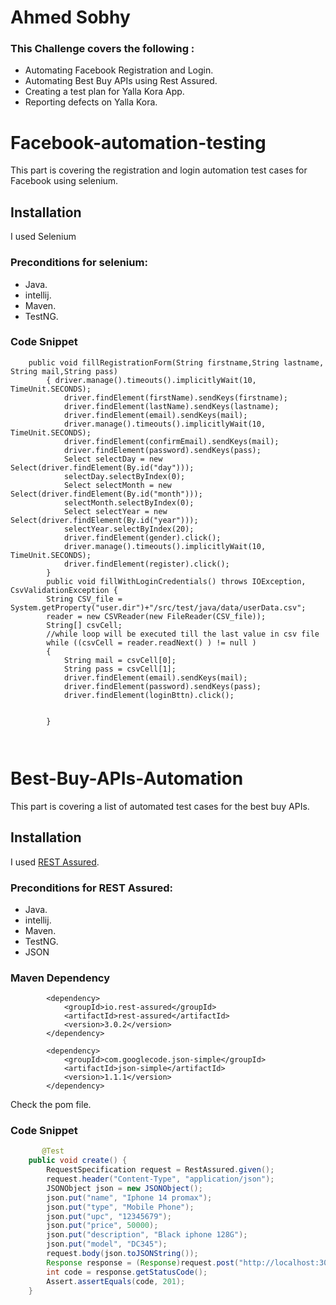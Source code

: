# Ahmed Sobhy
### This Challenge covers the following :
* Automating Facebook Registration and Login.
* Automating Best Buy APIs using Rest Assured.
* Creating a test plan for Yalla Kora App.
* Reporting defects on Yalla Kora.

# Facebook-automation-testing

This part is covering the registration and login automation test cases for Facebook using selenium.

## Installation
I used Selenium
### Preconditions for selenium: 
* Java.
* intellij.
* Maven.
* TestNG.


### Code Snippet

```
    public void fillRegistrationForm(String firstname,String lastname, String mail,String pass)
        { driver.manage().timeouts().implicitlyWait(10, TimeUnit.SECONDS);
            driver.findElement(firstName).sendKeys(firstname);
            driver.findElement(lastName).sendKeys(lastname);
            driver.findElement(email).sendKeys(mail);
            driver.manage().timeouts().implicitlyWait(10, TimeUnit.SECONDS);
            driver.findElement(confirmEmail).sendKeys(mail);
            driver.findElement(password).sendKeys(pass);
            Select selectDay = new Select(driver.findElement(By.id("day")));
            selectDay.selectByIndex(0);
            Select selectMonth = new Select(driver.findElement(By.id("month")));
            selectMonth.selectByIndex(0);
            Select selectYear = new Select(driver.findElement(By.id("year")));
            selectYear.selectByIndex(20);
            driver.findElement(gender).click();
            driver.manage().timeouts().implicitlyWait(10, TimeUnit.SECONDS);
            driver.findElement(register).click();
        }
        public void fillWithLoginCredentials() throws IOException, CsvValidationException {
        String CSV_file = System.getProperty("user.dir")+"/src/test/java/data/userData.csv";
        reader = new CSVReader(new FileReader(CSV_file));
        String[] csvCell;
        //while loop will be executed till the last value in csv file
        while ((csvCell = reader.readNext() ) != null )
        {
            String mail = csvCell[0];
            String pass = csvCell[1];
            driver.findElement(email).sendKeys(mail);
            driver.findElement(password).sendKeys(pass);
            driver.findElement(loginBttn).click();


        }
        
        
```

# Best-Buy-APIs-Automation

This part is covering a list of automated test cases for the best buy APIs.

## Installation
I used [REST Assured](http://rest-assured.io/).
### Preconditions for REST Assured: 
* Java.
* intellij.
* Maven.
* TestNG.
* JSON

### Maven Dependency
```
        <dependency>
            <groupId>io.rest-assured</groupId>
            <artifactId>rest-assured</artifactId>
            <version>3.0.2</version>
        </dependency>

        <dependency>
            <groupId>com.googlecode.json-simple</groupId>
            <artifactId>json-simple</artifactId>
            <version>1.1.1</version>
        </dependency>
```
Check the pom file.

### Code Snippet

```Java
       @Test
    public void create() {
        RequestSpecification request = RestAssured.given();
        request.header("Content-Type", "application/json");
        JSONObject json = new JSONObject();
        json.put("name", "Iphone 14 promax");
        json.put("type", "Mobile Phone");
        json.put("upc", "12345679");
        json.put("price", 50000);
        json.put("description", "Black iphone 128G");
        json.put("model", "DC345");
        request.body(json.toJSONString());
        Response response = (Response)request.post("http://localhost:3030/products");
        int code = response.getStatusCode();
        Assert.assertEquals(code, 201);
    }
```
